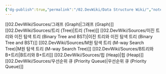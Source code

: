 ```yaml
---
{"dg-publish":true,"permalink":"/02.DevWiki/Data Structure Wiki/","noteIcon":""}
---
```


[[02.DevWiki/Sources/그래프 (Graph)\|그래프 (Graph)]]
[[02.DevWiki/Sources/트리 (Tree)\|트리 (Tree)]]
[[02.DevWiki/Sources/이진 트리와 이진 탐색 트리 (Binary Tree and BST)\|이진 트리와 이진 탐색 트리 (Binary Tree and BST)]]
[[02.DevWiki/Sources/M원 탐색 트리 (M-way Search Tree)\|M원 탐색 트리 (M-way Search Tree)]]
[[02.DevWiki/Sources/B트리와 B+트리\|B트리와 B+트리]]
[[02.DevWiki/Sources/힙 (Heap)\|힙 (Heap)]]
[[02.DevWiki/Sources/우선순위 큐 (Priority Queue)\|우선순위 큐 (Priority Queue)]]